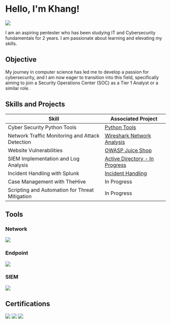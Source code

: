 # Hello, I'm Khang!
<a href="https://www.linkedin.com/in/khang-nguyen-838905240"><img src="https://img.shields.io/badge/-LinkedIn-0072b1?&style=for-the-badge&logo=linkedin&logoColor=white" /></a>


I am an aspiring pentester who has been studying IT and Cybersecurity fundamentals for 2 years. I am passionate about learning and elevating my skills.

## Objective
My journey in computer science has led me to develop a passion for cybersecurity, and I am now eager to transition into this field, specifically aiming to join a Security Operations Center (SOC) as a Tier 1 Analyst or a similar role.

## Skills and Projects

| Skill                                         | Associated Project         |
|-----------------------------------------------|----------------------------|
| Cyber Security Python Tools                   | <a href="https://github.com/LoneWarrior99/Python-Projects">Python Tools</a>|
| Network Traffic Monitoring and Attack Detection | <a href="https://github.com/LoneWarrior99/SOC-Training/blob/main/Wireshark%20Traffic%20Analysis.md">Wireshark Network Analysis</a>|
| Website Vulnerabilities                       | <a href="https://github.com/LoneWarrior99/SOC-Training/blob/main/owasp%20juice%20shop.md">OWASP Juice Shop</a> |
| SIEM Implementation and Log Analysis          | <a href="https://github.com/LoneWarrior99/Active-Directory">Active Directory - In Progress</a>|
| Incident Handling with Splunk                    | <a href="https://github.com/LoneWarrior99/SOC-Training/blob/main/Incident%20Handling%20Splunk.md">Incident Handling</a> |
| Case Management with TheHive                  | In Progress |
| Scripting and Automation for Threat Mitigation | In Progress |

## Tools

### Network
<div>
    <img src="https://img.shields.io/badge/-Wireshark-1679A7?&style=for-the-badge&logo=Wireshark&logoColor=white" />
</div>

### Endpoint
<div>
    <img src="https://img.shields.io/badge/Wazuh-blue" />
</div>

### SIEM
<div>
    <img src="https://img.shields.io/badge/-Splunk-000000?&style=for-the-badge&logo=Splunk&logoColor=white" />
</div>

## Certifications
<div>
<img src="https://img.shields.io/badge/-Security%2B-FF0000?&style=for-the-badge&logo=CompTIA&logoColor=white" />
<img src="https://img.shields.io/badge/-Network%2B-007ACC?&style=for-the-badge&logo=CompTIA&logoColor=white" />
<img src="https://img.shields.io/badge/-TryHackMe%20SOC%20Lvl%201-000000?&style=for-the-badge&logo=TryHackMe&logoColor=white" />

</div>

